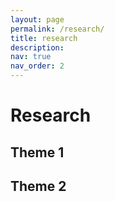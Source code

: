 ```yaml
---
layout: page
permalink: /research/
title: research
description: 
nav: true
nav_order: 2
---
```


# Research

## Theme 1

## Theme 2